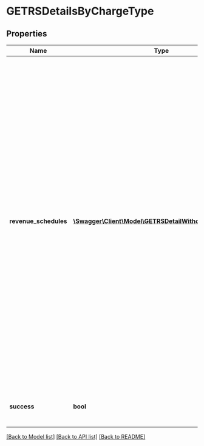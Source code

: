 # GETRSDetailsByChargeType

## Properties
Name | Type | Description | Notes
------------ | ------------- | ------------- | -------------
**revenue_schedules** | [**\Swagger\Client\Model\GETRSDetailWithoutSuccessType[]**](GETRSDetailWithoutSuccessType.md) | Represents how revenue will be recognized over time.  This contains the details of a revenue schedule. If you do not specify the ｀pageSize｀ variable, the default number of revenue schedules returned per invocation is 8, and if there are more than 8 revenue schedules to be returned, the ｀nextPage｀ field will provide a hyperlink to view the next page(s) of revenue events. The order of revenue schedules is descending by the ｀updatedOn｀ field. | [optional] 
**success** | **bool** | Returns &#x60;true&#x60; if the request was processed successfully. | [optional] 

[[Back to Model list]](../README.md#documentation-for-models) [[Back to API list]](../README.md#documentation-for-api-endpoints) [[Back to README]](../README.md)


